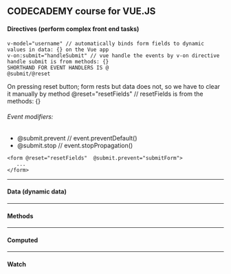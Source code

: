 ## CODECADEMY course for VUE.JS

#### Directives (perform complex front end tasks)

```
v-model="username" // automatically binds form fields to dynamic values in data: {} on the Vue app
v-on:submit="handleSubmit" // vue handle the events by v-on directive handle submit is from methods: {}
SHORTHAND FOR EVENT HANDLERS IS @
@submit/@reset
```

On pressing reset button; form rests but data does not, so we have to clear it manually by method
@reset="resetFields" // resetFields is from the methods: {}

###### Event modifiers:

- @submit.prevent // event.preventDefault()
- @submit.stop // event.stopPropagation()

```
<form @reset="resetFields"  @submit.prevent="submitForm">
   ...
</form>
```

---

#### Data (dynamic data)

---

#### Methods

---

#### Computed

---

#### Watch
